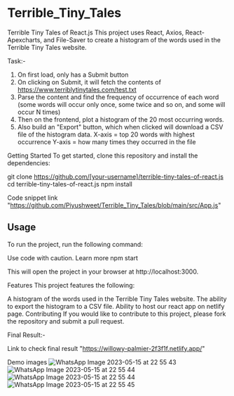 # Terrible_Tiny_Tales

Terrible Tiny Tales of React.js
This project uses React, Axios, React-Apexcharts, and File-Saver to create a histogram of the words used in the Terrible Tiny Tales website.

Task:-
1.	On first load, only has a Submit button
2.	On clicking on Submit, it will fetch the contents of https://www.terriblytinytales.com/test.txt
3.	Parse the content and find the frequency of occurrence of each word (some words will occur only once, some twice and so on, and some will occur N times)
4.	Then on the frontend, plot a histogram of the 20 most occurring words.
5.	Also build an "Export" button, which when clicked will download a CSV file of the histogram data.
X-axis = top 20 words with highest occurrence Y-axis = how many times they occurred in the file



Getting Started
To get started, clone this repository and install the dependencies:

git clone https://github.com/[your-username]/terrible-tiny-tales-of-react.js
cd terrible-tiny-tales-of-react.js
npm install

Code snippet link
"https://github.com/Piyushweet/Terrible_Tiny_Tales/blob/main/src/App.js"

## Usage

To run the project, run the following command:

Use code with caution. Learn more
npm start

This will open the project in your browser at http://localhost:3000.

Features
This project features the following:

A histogram of the words used in the Terrible Tiny Tales website.
The ability to export the histogram to a CSV file.
Ability to host our react app on netlify page.
Contributing
If you would like to contribute to this project, please fork the repository and submit a pull request.

Final Result:-

Link to check final result
"https://willowy-palmier-2f3f1f.netlify.app/"

Demo images
![WhatsApp Image 2023-05-15 at 22 55 43](https://github.com/Piyushweet/Terrible_Tiny_Tales/assets/90750157/dbd10700-fd80-4411-be9b-f4176e0f1a37)
![WhatsApp Image 2023-05-15 at 22 55 44](https://github.com/Piyushweet/Terrible_Tiny_Tales/assets/90750157/87e9e35a-25fe-4f82-8ed7-da2cc6624e5b)
![WhatsApp Image 2023-05-15 at 22 55 44](https://github.com/Piyushweet/Terrible_Tiny_Tales/assets/90750157/8c206a23-d887-40b0-a185-098478fe9528)
![WhatsApp Image 2023-05-15 at 22 55 45](https://github.com/Piyushweet/Terrible_Tiny_Tales/assets/90750157/ed3c8ff0-69f4-4f8a-a39a-4fc2144b0a03)

